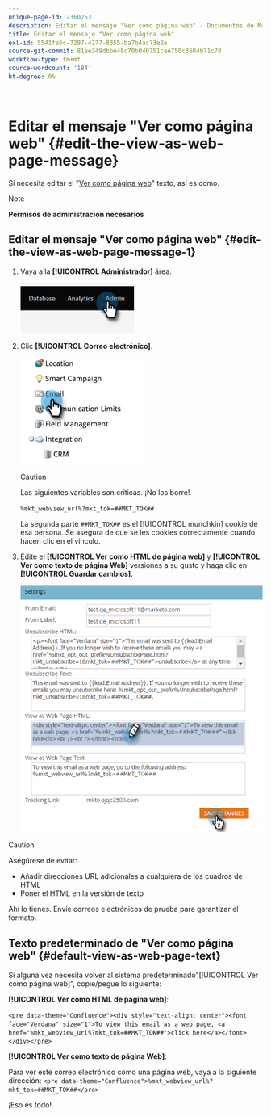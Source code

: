 ```yaml
---
unique-page-id: 2360253
description: Editar el mensaje "Ver como página web" - Documentos de Marketo - Documentación del producto
title: Editar el mensaje "Ver como página web"
exl-id: 5541fe6c-7297-4277-8355-ba7b4ac73e2e
source-git-commit: 81ee349dbbe48c70b040751cae750c3684b71c78
workflow-type: tm+mt
source-wordcount: '184'
ht-degree: 0%

---
```


# Editar el mensaje &quot;Ver como página web&quot; {#edit-the-view-as-web-page-message}

Si necesita editar el &quot;[Ver como página web](/help/marketo/product-docs/email-marketing/general/functions-in-the-editor/add-a-view-as-web-page-link-to-an-email.md)&quot; texto, así es como.

>[!NOTE]
>
>**Permisos de administración necesarios**

## Editar el mensaje &quot;Ver como página web&quot; {#edit-the-view-as-web-page-message-1}

1. Vaya a la **[!UICONTROL Administrador]** área.

   ![](assets/edit-the-view-as-web-page-message-1.png)

1. Clic **[!UICONTROL Correo electrónico]**.

   ![](assets/edit-the-view-as-web-page-message-2.png)

   >[!CAUTION]
   >
   >Las siguientes variables son críticas. ¡No los borre!
   >
   >`%mkt_webview_url%?mkt_tok=##MKT_TOK##`
   >
   >La segunda parte `##MKT_TOK##` es el [!UICONTROL munchkin] cookie de esa persona. Se asegura de que se les cookies correctamente cuando hacen clic en el vínculo.

1. Edite el **[!UICONTROL Ver como HTML de página web]** y **[!UICONTROL Ver como texto de página Web]** versiones a su gusto y haga clic en **[!UICONTROL Guardar cambios]**.

   ![](assets/edit-the-view-as-web-page-message-3.png)

>[!CAUTION]
>
>Asegúrese de evitar:
>
>* Añadir direcciones URL adicionales a cualquiera de los cuadros de HTML
>* Poner el HTML en la versión de texto


Ahí lo tienes. Envíe correos electrónicos de prueba para garantizar el formato.

## Texto predeterminado de &quot;Ver como página web&quot; {#default-view-as-web-page-text}

Si alguna vez necesita volver al sistema predeterminado&quot;[!UICONTROL Ver como página web]&quot;, copie/pegue lo siguiente:

**[!UICONTROL Ver como HTML de página web]**:

`<pre data-theme="Confluence"><div style="text-align: center"><font face="Verdana" size="1">To view this email as a web page, <a href="%mkt_webview_url%?mkt_tok=##MKT_TOK##">click here</a></font></div></pre>`

**[!UICONTROL Ver como texto de página Web]**:

Para ver este correo electrónico como una página web, vaya a la siguiente dirección:
`<pre data-theme="Confluence">%mkt_webview_url%?mkt_tok=##MKT_TOK##</pre>`

¡Eso es todo!

